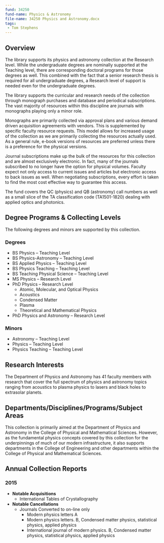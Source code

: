 ```yaml
---
fund: 34250
fund-name: Physics & Astronomy
file-name: 34250 Physics and Astronomy.docx
tags:
 - Tom Stephens
---
```


## Overview

The library supports its physics and astronomy collection at the Research level. While the undergraduate degrees are nominally supported at the Teaching level, there are corresponding doctoral programs for those degrees as well. This combined with the fact that a senior research thesis is required for all undergraduate degrees, a Research level of support is needed even for the undergraduate degrees.

The library supports the curricular and research needs of the collection through monograph purchases and database and periodical subscriptions. The vast majority of resources within this discipline are journals with monographs playing only a minor role.

Monographs are primarily collected via approval plans and various demand driven acquisition agreements with vendors. This is supplemented by specific faculty resource requests. This model allows for increased usage of the collection as we are primarily collecting the resources actually used. As a general rule, e-book versions of resources are preferred unless there is a preference for the physical versions.

Journal subscriptions make up the bulk of the resources for this collection and are almost exclusively electronic. In fact, many of the journals subscribed to no longer have the option for physical volumes. Faculty expect not only access to current issues and articles but electronic access to back issues as well. When negotiating subscriptions, every effort is taken to find the most cost effective way to guarantee this access.

The fund covers the QC (physics) and QB (astronomy) call numbers as well as a small slice of the TA classification code (TA1501-1820) dealing with applied optics and photonics.

## Degree Programs & Collecting Levels

The following degrees and minors are supported by this collection.

### Degrees

- BS Physics – Teaching Level
- BS Physics-Astronomy – Teaching Level
- BS Applied Physics – Teaching Level
- BS Physics Teaching – Teaching Level
- BS Teaching Physical Science – Teaching Level
- MS Physics – Research Level
- PhD Physics – Research Level
    - Atomic, Molecular, and Optical Physics
    - Acoustics
    - Condensed Matter
    - Plasma
    - Theoretical and Mathematical Physics
- PhD Physics and Astronomy – Research Level

### Minors

- Astronomy – Teaching Level
- Physics – Teaching Level
- Physics Teaching – Teaching Level

## Research Interests

The Department of Physics and Astronomy has 41 faculty members with research that cover the full spectrum of physics and astronomy topics ranging from acoustics to plasma physics to lasers and black holes to extrasolar planets.

## Departments/<wbr>Disciplines/<wbr>Programs/<wbr>Subject Areas

This collection is primarily aimed at the Department of Physics and Astronomy in the College of Physical and Mathematical Sciences. However, as the fundamental physics concepts covered by this collection for the underpinnings of much of our modern infrastructure, it also supports departments in the College of Engineering and other departments within the College of Physical and Mathematical Sciences.

## Annual Collection Reports

### 2015

- **Notable Acquisitions**
    - International Tables of Crystallography
- **Notable Cancellations**
  - Journals Converted to on-line only
     - Modern physics letters A
     - Modern physics letters. B, Condensed matter physics, statistical physics, applied physics
     - International journal of modern physics. B, Condensed matter physics, statistical physics, applied physics
